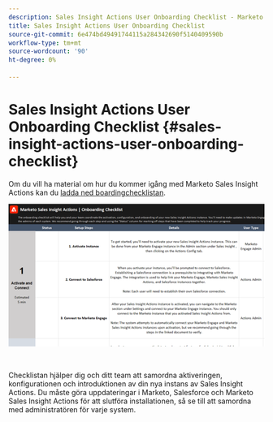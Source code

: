 ```yaml
---
description: Sales Insight Actions User Onboarding Checklist - Marketo Docs - produktdokumentation
title: Sales Insight Actions User Onboarding Checklist
source-git-commit: 6e474bd49491744115a284342690f5140409590b
workflow-type: tm+mt
source-wordcount: '90'
ht-degree: 0%

---
```


# Sales Insight Actions User Onboarding Checklist {#sales-insight-actions-user-onboarding-checklist}

Om du vill ha material om hur du kommer igång med Marketo Sales Insight Actions kan du [ladda ned boardingchecklistan](/help/marketo/product-docs/marketo-sales-insight/actions/getting-started/assets/onboarding-checklist-marketo-sales-insight-actions-2023.xlsx).

[![](assets/sales-insight-actions-user-onboarding-checklist-1.png)](/help/marketo/product-docs/marketo-sales-insight/actions/getting-started/assets/onboarding-checklist-marketo-sales-insight-actions-2023.xlsx)

<br/>

Checklistan hjälper dig och ditt team att samordna aktiveringen, konfigurationen och introduktionen av din nya instans av Sales Insight Actions. Du måste göra uppdateringar i Marketo, Salesforce och Marketo Sales Insight Actions för att slutföra installationen, så se till att samordna med administratören för varje system.
